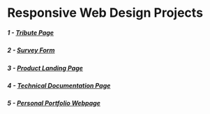 # Responsive Web Design Projects

##### 1 - [Tribute Page](https://codepen.io/safambrk/full/MWvjoEM)

##### 2 - [Survey Form](https://codepen.io/safambrk/full/OJjRYjX)

##### 3 - [Product Landing Page](https://codepen.io/safambrk/full/zYdKVVq)

##### 4 - [Technical Documentation Page](https://codepen.io/safambrk/full/XWajLLX)

##### 5 - [Personal Portfolio Webpage](https://codepen.io/safambrk/full/KKvgjjj)
